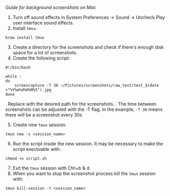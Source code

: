 *Guide for background screenshots on Mac*

1. Turn off sound effects in System Preferences -> Sound -> Uncheck Play user interface sound effects.
2. Install `tmux`.
```
brew install tmux
```
3. Create a directory for the screenshots and check if there's enough disk space for a lot of screenshots.
4. Create the following script:
```
#!/bin/bash

while :
do
    screencapture -T 30 ~/Pictures/screenshots/raw_test/test_$(date +"%Y%m%d%H%M%S").jpg
done
```
. Replace with the desired path for the screenshots.
. The time between screenshots can be adjusted with the -T flag. In the example, `-T 30` means there will be a screenshot every 30s

5. Create new `tmux` session:
```
tmux new -s <session_name>
```
6. Run the script inside the new session. It may be necessary to make the script exectuable with:
```
chmod +x script.sh
```
7. Exit the `tmux` session with Ctrl+b & d.
8. When you want to stop the screenshot process kill the `tmux` session with:
```
tmux kill-session -t <session_name>
```
